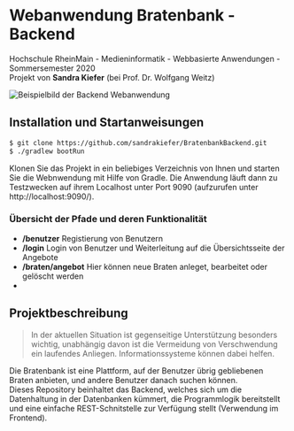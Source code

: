 # Webanwendung Bratenbank - Backend
Hochschule RheinMain - Medieninformatik - Webbasierte Anwendungen - Sommersemester 2020 <br>
Projekt von **Sandra Kiefer** (bei Prof. Dr. Wolfgang Weitz)

![Beispielbild der Backend Webanwendung](src/main/resources/assets/beispiel.png)

## Installation und Startanweisungen
```sh
$ git clone https://github.com/sandrakiefer/BratenbankBackend.git
$ ./gradlew bootRun
```
Klonen Sie das Projekt in ein beliebiges Verzeichnis von Ihnen und starten Sie die Webnwendung mit Hilfe von Gradle.
Die Anwendung läuft dann zu Testzwecken auf ihrem Localhost unter Port 9090 (aufzurufen unter http://localhost:9090/).

### Übersicht der Pfade und deren Funktionalität
* **/benutzer** Registierung von Benutzern
* **/login** Login von Benutzer und Weiterleitung auf die Übersichtsseite der Angebote
* **/braten/angebot** Hier können neue Braten anleget,  bearbeitet oder gelöscht werden
* 

## Projektbeschreibung
> In der aktuellen Situation ist gegenseitige Unterstützung besonders wichtig, unabhängig davon ist die Vermeidung von Verschwendung ein laufendes Anliegen. 
> Informationssysteme können dabei helfen.

Die Bratenbank ist eine Plattform, auf der Benutzer übrig gebliebenen Braten anbieten, und andere Benutzer danach suchen können. <br>
Dieses Repository beinhaltet das Backend, welches sich um die Datenhaltung in der Datenbanken kümmert, die Programmlogik bereitstellt und eine einfache REST-Schnitstelle zur Verfügung stellt (Verwendung im Frontend).